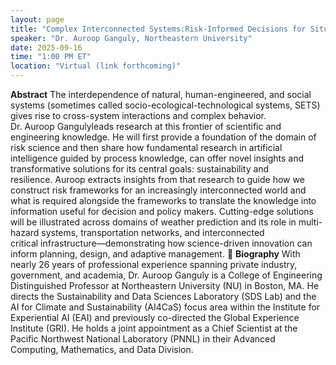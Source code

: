 ```yaml
---
layout: page
title: "Complex Interconnected Systems:Risk-Informed Decisions for Situations of Compound Extremes"
speaker: "Dr. Auroop Ganguly, Northeastern University"
date: 2025-09-16
time: "1:00 PM ET"
location: "Virtual (link forthcoming)"
---
```


**Abstract**
The interdependence of natural, human-engineered, and social systems (sometimes called socio-ecological-technological systems, SETS) gives rise to cross-system interactions and complex behavior. Dr. Auroop Gangulyleads research at this frontier of scientific and engineering knowledge. He will first provide a foundation of the domain of risk science and then share how fundamental research in artificial intelligence guided by process knowledge, can offer novel insights and transformative solutions for its central goals: sustainability and resilience. Auroop extracts insights from that research to guide how we construct risk frameworks for an increasingly interconnected world and what is required alongside the frameworks to translate the knowledge into information useful for decision and policy makers. Cutting-edge solutions will be illustrated across domains of weather prediction and its role in multi-hazard systems, transportation networks, and interconnected critical infrastructure—demonstrating how science-driven innovation can inform planning, design, and adaptive management.

**Biography**
With nearly 26 years of professional experience spanning private industry, government, and academia, Dr. Auroop Ganguly is a College of Engineering Distinguished Professor at Northeastern University (NU) in Boston, MA. He directs the Sustainability and Data Sciences Laboratory (SDS Lab) and the AI for Climate and Sustainability (AI4CaS) focus area within the Institute for Experiential AI (EAI) and previously co-directed the Global Experience Institute (GRI). He holds a joint appointment as a Chief Scientist at the Pacific Northwest National Laboratory (PNNL) in their Advanced Computing, Mathematics, and Data Division.
